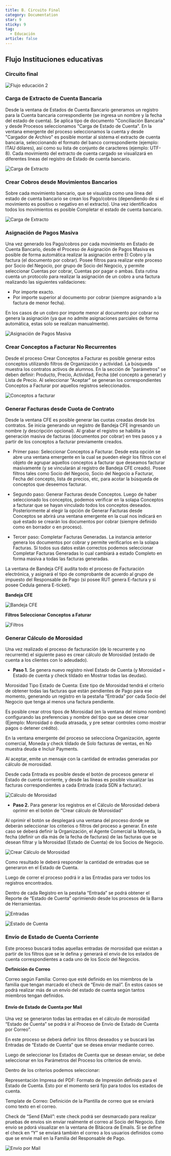 ```yaml
---
title: B. Circuito Final
category: Documentation
star: 9
sticky: 9
tag: 
  - Educación
article: false
---
```


## Flujo Instituciones educativas

### Circuito final

![Flujo educación 2](/assets/img/docs/education-management/edum-image2.png)

### Carga de Extracto de Cuenta Bancaria

Desde la ventana de Estados de Cuenta Bancario generamos un registro para la Cuenta bancaria correspondiente (se ingresa un nombre y la fecha del estado de cuenta). Se aplica tipo de documento "Conciliación Bancaria" y desde Procesos seleccionamos "Carga de Estado de Cuenta".
En la ventana emergente del proceso seleccionamos la cuenta y desde "Cargador de Archivo" es posible montar al sistema el extracto de cuenta bancaria, seleccionando el formato del banco correspondiente (ejemplo: ITAU dólares), así como su lista de conjunto de caracteres (ejemplo: UTF-8).
Cada movimiento del extracto de cuenta cargado se visualizará en diferentes lineas del registro de Estado de cuenta bancario.

![Carga de Extracto](/assets/img/docs/education-management/edum-image6.png)

### Crear Cobros desde Movimientos Bancarios

Sobre cada movimiento bancario, que se visualiza como una línea del estado de cuenta bancario se crean los Pago/cobros (dependiendo de si el movimiento es positivo o negativo en el extracto). Una vez identificados todos los movimientos es posible Completar el estado de cuenta bancario.

![Carga de Extracto](/assets/img/docs/education-management/edum-image7.png)

### Asignación de Pagos Masiva

Una vez generado los Pago/cobros por cada movimiento en Estado de Cuenta Bancario, desde el Proceso de Asignación de Pagos Masiva es posible de forma automática realizar la asignación entre El Cobro y la factura (el documento por cobrar).
Posee filtros para realizar este proceso por Socio del Negocio, por grupo de Socio del Negocio, y permite seleccionar Cuentas por cobrar, Cuentas por pagar o ambas.
Esta rutina cuenta un protocolo para realizar la asignación de un cobro a una factura realizando las siguientes validaciones:

* Por importe exacto.
* Por importe superior al documento por cobrar (siempre asignando a la factura de menor fecha).

En los casos de un cobro por importe menor al documento por cobrar no genera la asignación (ya que no admite asignaciones parciales de forma automática, estas solo se realizan manualmente).

![Asignación de Pagos Masiva](/assets/img/docs/education-management/edum-image8.png)

### Crear Conceptos a Facturar No Recurrentes

Desde el proceso Crear Conceptos a Facturar es posible generar estos conceptos utilizando filtros de Organización y actividad.
La búsqueda muestra los contratos activos de alumnos.
En la sección de "parámetros" se deben definir:
Producto, Precio, Actividad, Fecha (del concepto a generar) y Lista de Precio.
Al seleccionar "Aceptar" se generan los correspondientes Conceptos a Facturar por aquellos registros seleccionados.

![Conceptos a facturar](/assets/img/docs/education-management/edum-image9.png)

### Generar Facturas desde Cuota de Contrato

Desde la ventana CFE es posible generar las cuotas creadas desde los contratos.
Se inicia generando un registro de Bandeja CFE ingresando un nombre (y descripción opcional).
Al grabar el registro se habilita la generación masiva de facturas (documentos por cobrar) en tres pasos y a partir de los conceptos a facturar previamente creados.

* Primer paso: Seleccionar Conceptos a Facturar. Desde esta opción se abre una ventana emergente en la cual se pueden elegir los filtros con el objeto de agrupar aquellos conceptos a facturar que deseamos facturar masivamente (y se vincularán al registro de Bandeja CFE creado).
Posee filtros tales como Socio del Negocio, Socio del Negocio a Facturar, Fecha del concepto, lista de precios, etc, para acotar la búsqueda de conceptos que deseemos facturar.

* Segundo paso: Generar Facturas desde Conceptos. Luego de haber seleccionado los conceptos, podemos verificar en la solapa Conceptos a facturar que se hayan vinculado todos los conceptos deseados. Posteriormente al elegir la opción de Generar Facturas desde Conceptos se abrirá una ventana emergente en la cual nos indicará en qué estado se crearán los documentos por cobrar (siempre definido como en borrador o en proceso). 

* Tercer paso: Completar Facturas Generadas. La instancia anterior genera los documentos por cobrar y permite verificarlos en la solapa Facturas. Si todos sus datos están correctos podemos seleccionar Completar Facturas Generadas lo cual cambiará a estado Completo en forma masiva a todas las facturas generadas.

La ventana de Bandeja CFE audita todo el proceso de Facturación electrónica, y asignará el tipo de comprobante de acuerdo al grupo de impuesto del Responsable de Pago (si posee RUT genera E-factura y si posee Cedula genera E-ticket).

**Bandeja CFE**

![Bandeja CFE](/assets/img/docs/education-management/edum-image10.png)

**Filtros Seleccionar Conceptos a Faturar**

![Filtros](/assets/img/docs/education-management/edum-image11.png)

### Generar Cálculo de Morosidad

Una vez realizado el proceso de facturación (de lo recurrente y no recurrente) el siguiente paso es crear cálculo de Morosidad (estado de cuenta a los clientes con lo adeudado).

* **Paso 1.** Se genera nuevo registro nivel Estado de Cuenta (y Morosidad = Estado de cuenta y check tildado en Mostrar todas las deudas).

Morosidad Tipo Estado de Cuenta: Este tipo de Morosidad tendrá el criterio de obtener todas las facturas que están pendientes de Pago para ese momento, generando un registro en la pestaña “Entrada” por cada Socio del Negocio que tenga al menos una factura pendiente.

Es posible crear otros tipos de Morosidad (en la ventana del mismo nombre) configurando las preferencias y nombre del tipo que se desee crear (Ejemplo: Morosidad o deuda atrasada, y pre setear controles como mostrar pagos o detener crédito).

En la ventana emergente del proceso se selecciona Organización, agente comercial, Moneda y check tildado de Solo facturas de ventas, en No muestra deuda e Incluir Payments.

Al aceptar, emite un mensaje con la cantidad de entradas generadas por cálculo de morosidad.

Desde cada Entrada es posible desde el botón de procesos generar el Estado de cuenta corriente, y desde las líneas es posible visualizar las facturas correspondientes a cada Entrada (cada SDN a facturar).

![Cálculo de Morosidad](/assets/img/docs/education-management/edum-image12.png)

* **Paso 2.** Para generar los registros en el Cálculo de Morosidad deberá oprimir en el botón de “Crear cálculo de Morosidad”

Al oprimir el botón se desplegará una ventana del proceso donde se deberán seleccionar los criterios o filtros del proceso a generar. En este caso se deberá definir la Organización, el Agente Comercial la Moneda, la fecha (definir un día más de la fecha de facturas) de las facturas que se desean filtrar y la Morosidad (Estado de Cuenta) de los Socios de Negocio.

![Crear Cálculo de Morosidad](/assets/img/docs/education-management/edum-image13.png)

Como resultado le deberá responder la cantidad de entradas que se generaron en el Estado de Cuenta.

Luego de correr el proceso podrá ir a las Entradas para ver todos los registros encontrados.

Dentro de cada Registro en la pestaña “Entrada” se podrá obtener el Reporte de “Estado de Cuenta” oprimiendo desde los procesos de la Barra de Herramientas.

![Entradas](/assets/img/docs/education-management/edum-image14.png)

![Estado de Cuenta](/assets/img/docs/education-management/edum-image15.png)

###  Envío de Estado de Cuenta Corriente

Este proceso buscará todas aquellas entradas de morosidad que existan a partir de los filtros que se le defina y generará el envío de los estados de cuenta correspondientes a cada uno de los Socio del Negocios.

**Definición de Correo**

Correo según Familia: Correo que esté definido en los miembros de la familia que tengan marcado el check de “Envio de mail”. En estos casos se podrá realizar más de un envío del estado de cuenta según tantos miembros tengan definidos.

#### Envío de Estado de Cuenta por Mail

Una vez se generaron todas las entradas en el cálculo de morosidad “Estado de Cuenta” se podrá ir al Proceso de Envío de Estado de Cuenta por Correo”.

En este proceso se deberá definir los filtros deseados y se buscará las Entradas de “Estado de Cuenta” que se desea enviar mediante correo.

Luego de seleccionar los Estados de Cuenta que se desean enviar, se debe seleccionar en los Parámetros del Proceso los criterios de envío.

Dentro de los criterios podemos seleccionar:

Representación Impresa del PDF: Formato de Impresión definido para el Estado de Cuenta. Esto por el momento será fijo para todos los estados de cuenta.

Template de Correo: Definición de la Plantilla de correo que se enviará como texto en el correo.

Check de “Send EMail”: este check podrá ser desmarcado para realizar pruebas de envios sin enviar realmente el correo al Socio del Negocio. Este envio se pdorá visualizar en la ventana de Bitácora de Emails. Si se define el check en “Y” se enviará también el correo a los usuarios definidos como que se envie mail en la Familia del Responsable de Pago.

![Envío por Mail](/assets/img/docs/education-management/edum-image16.png)